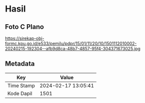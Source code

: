 # Hasil

## Foto C Plano

https://sirekap-obj-formc.kpu.go.id/e533/pemilu/pdpr/15/01/11/20/10/1501112010002-20240215-192304--afb9d8ca-48b7-4857-95f4-304371673025.jpg


## Metadata

| Key        | Value               |
| ---------- | ------------------- |
| Time Stamp | 2024-02-17 13:05:41 |
| Kode Dapil | 1501                |



